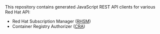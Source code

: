 This repository contains generated JavaScript REST API clients for various Red Hat API:
* Red Hat Subscription Manager ([RHSM](packages/rhsm))
* Container Registry Authorizer ([CRA](packages/cra))
